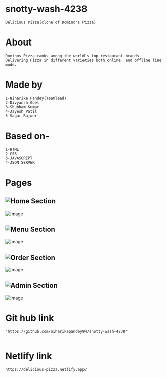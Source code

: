 # snotty-wash-4238
   ```
Delicious Pizza(clone of Domino's Pizza)
   ```
# About
  ```
Dominos Pizza ranks among the world’s top restaurant brands. Delivering Pizza in different varieties both online  and offline line mode.
   ```
# Made by
  ```
1-Niharika Pandey(Teamlead)
2-Divyansh Goel
3-Shubham Kumar
4-Jayesh Patil
5-Sagar Rajwar
  ```
# Based on-
  ```
1-HTML
2-CSS
3-JAVASCRIPT
4-JSON SERVER
```
# Pages

## ![Home Section](https://img.shields.io/badge/home_section-%231572B6.svg?style=for-the-badge)
![image](https://i.ibb.co/5YgMwbk/home-page-2.png)

## ![Menu Section](https://img.shields.io/badge/services_section-%231572B6.svg?style=for-the-badge)
![image](https://i.ibb.co/wCYMFfs/our-menu-2.png)

## ![Order Section](https://img.shields.io/badge/Our_team-%231572B6.svg?style=for-the-badge)
![image](https://i.ibb.co/7JD9pC4/Order-now-2.png)

## ![Admin Section](https://img.shields.io/badge/tech_stack-%231572B6.svg?style=for-the-badge)
![image](https://i.ibb.co/WfBJbSL/admin-2.png)



  
# Git hub link
  ```
"https://github.com/niharikapandey94/snotty-wash-4238"
     
  ```

# Netlify link
   ```
https://delicious-pizza.netlify.app/
